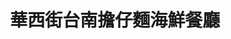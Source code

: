 ---
title: "華西街台南擔仔麵海鮮餐廳"
description: "華西街台南擔仔麵海鮮餐廳"
layout: shop
keywords:
  - 美食競賽
  - 台灣美食
  - 美食精選
datePublished: "2025-06-30"
dateModified: "2025-07-07"
city: "台北市"
district: "萬華區"
address: "台北市萬華區青山里華西街31-1號"
phone: "0223081123"
geo: "25.038018155437342, 121.49844876887356"
google_map: "https://maps.app.goo.gl/hLaN5dbM56hzFV36A"
footinder: "https://footinder.com.tw/%E5%8F%B0%E5%8C%97%E5%B8%82%E8%90%AC%E8%8F%AF%E5%8D%80/5587/"
official: "https://www.seafoodtaipei.com.tw/#/top"
award:
  - name: "500盤"
    year: "2024"
    entries:
      - dishes:
          - "清蒸紅魚"
          - "香酥鮮蝦卷"
          - "法式焗明蝦"

---